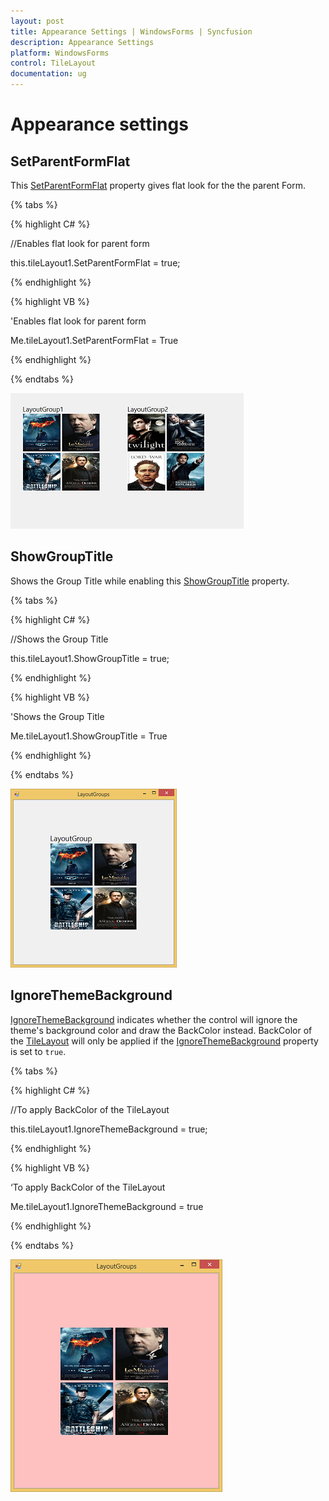 ```yaml
---
layout: post
title: Appearance Settings | WindowsForms | Syncfusion
description: Appearance Settings
platform: WindowsForms
control: TileLayout 
documentation: ug
---
```


# Appearance settings

## SetParentFormFlat

This [SetParentFormFlat](https://help.syncfusion.com/cr/windowsforms/Syncfusion.Tools.Windows~Syncfusion.Windows.Forms.Tools.TileLayout~SetParentFormFlat.html) property gives flat look for the the parent Form.

{% tabs %}

{% highlight C# %}

//Enables flat look for parent form

this.tileLayout1.SetParentFormFlat = true;

{% endhighlight %}


{% highlight VB %}

'Enables flat look for parent form

Me.tileLayout1.SetParentFormFlat = True

 
{% endhighlight %}

{% endtabs %}

![Tile layout customization](Appearance_images/ParentFormFlat.png)


## ShowGroupTitle

Shows the Group Title while enabling this [ShowGroupTitle](https://help.syncfusion.com/cr/windowsforms/Syncfusion.Tools.Windows~Syncfusion.Windows.Forms.Tools.TileLayout~ShowGroupTitle.html) property.

{% tabs %}

{% highlight C# %}

//Shows the Group Title

this.tileLayout1.ShowGroupTitle = true;

{% endhighlight %}

{% highlight VB %}

'Shows the Group Title

 Me.tileLayout1.ShowGroupTitle = True
 
{% endhighlight %}

{% endtabs %}

![Tile layout group title](Appearance_images/LayoutTitle.png)


## IgnoreThemeBackground

[IgnoreThemeBackground](https://help.syncfusion.com/cr/windowsforms/Syncfusion.Tools.Windows~Syncfusion.Windows.Forms.Tools.Renderers.RendererInfo~IgnoreThemeBackground.html) indicates whether the control will ignore the theme's background color and draw the BackColor instead. BackColor of the [TileLayout](https://help.syncfusion.com/cr/cref_files/windowsforms/Syncfusion.Tools.Windows~Syncfusion.Windows.Forms.Tools.TileLayout.html) will only be applied if the [IgnoreThemeBackground](https://help.syncfusion.com/cr/windowsforms/Syncfusion.Tools.Windows~Syncfusion.Windows.Forms.Tools.Renderers.RendererInfo~IgnoreThemeBackground.html) property is set to `true`.


{% tabs %}

{% highlight C# %}

//To apply BackColor of the TileLayout

 this.tileLayout1.IgnoreThemeBackground = true;

{% endhighlight %}

{% highlight VB %}

‘To apply BackColor of the TileLayout

 Me.tileLayout1.IgnoreThemeBackground = true
 
{% endhighlight %}

{% endtabs %}

![TileLayout back color customization](Appearance_images/ThemedBackground.png)
